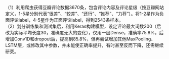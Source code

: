（1）利用爬虫获得豆瓣评论数据3670条，包含评论内容及评论星级（按豆瓣网站定义，1-5星分别代表“很差”、“较差”、“还行”、“推荐”、“力荐”）。将1-2星作为负面评论label，4-5星作为正面评论label，得到2543条样本。  
（2）划分训练集和测试集后，利用Keras构建模型，设定评论最大词数200（后改为实际平均长度30，准确度无大的变化），仅用一层Dense，准确率75.8%，后增加Conv1D和dropout后，提高到85.8%，但再尝试增加其他MaxPooling、LSTM层，或修改其中参数，并未能使正确率提升，有时甚至反而下降，还需继续研究。